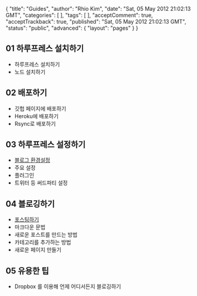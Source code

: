 {
    "title": "Guides",
    "author": "Rhio Kim",
    "date": "Sat, 05 May 2012 21:02:13 GMT",
    "categories": [
    ],
    "tags": [
    ],
    "acceptComment": true,
    "acceptTrackback": true,
    "published": "Sat, 05 May 2012 21:02:13 GMT",
    "status": "public",
    "advanced": {
        "layout": "pages"
    }
}

## 01 하루프레스 설치하기
  - 하루프레스 설치하기
  - 노드 설치하기    

## 02 배포하기
  - 깃헙 페이지에 배포하기
  - Heroku에 배포하기
  - Rsync로 배포하기

## 03 하루프레스 설정하기
  - [블로그 환경설정][3.1]
  - 주요 설정
  - 플러그인
  - 트위터 등 써드파티 설정

## 04 블로깅하기
  - [포스팅하기][4.1]
  - 마크다운 문법
  - 새로운 포스트를 만드는 방법
  - 카테고리를 추가하는 방법
  - 새로운 페이지 만들기

## 05 유용한 팁
  - Dropbox 를 이용해 언제 어디서든지 블로깅하기

[1.1]: /post/
[1.2]: /post/
[2.1]: /post/
[2.2]: /post/
[2.3]: /post/
[3.1]: /post/harupeureseu-hwangyeongseoljeong-hagi/
[4.1]: /post/harupeureseu-geul-jagseonghagi/
